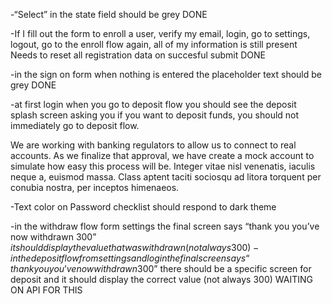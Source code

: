 
-“Select” in the state field should be grey
DONE


-If I fill out the form to enroll a user, verify my email, login, go to settings, logout, go to the enroll flow again, all of my information is still present
Needs to reset all registration data on succesful submit
DONE

-in the sign on form when nothing is entered the placeholder text should be grey
DONE


-at first login when you go to deposit flow you should see the deposit splash screen asking you if you want to deposit funds, you should not immediately go to deposit flow.


We are working with banking regulators to allow us to connect to real accounts. As we finalize that approval, we have create a mock account to simulate how easy this process will be.
Integer vitae nisl venenatis, iaculis neque a, euismod massa. Class aptent taciti sociosqu ad litora torquent per conubia nostra, per inceptos himenaeos.




-Text color on Password checklist should respond to dark theme




-in the withdraw flow form settings the final screen says “thank you you’ve now withdrawn 300$” it should display the value that was withdrawn (not always 300)
-in the deposit flow from settings and login the final screen says “thank you you’ve now withdrawn 300$” there should be a specific screen for deposit and it should display the correct value (not always 300)
WAITING ON API FOR THIS